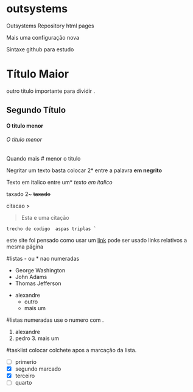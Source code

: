 # outsystems
Outsystems Repository html pages

Mais uma configuração nova

Sintaxe github para estudo

# Título Maior
outro titulo importante para dividir .


## Segundo Título 
#### O título menor
###### O título menor
Quando mais # menor o título

Negritar um texto basta colocar 2* entre a palavra
 **em negrito**

Texto em italico entre um*
*texto em italico*

taxado 2~
 ~~taxado~~
 
 citacao >
 >Esta e uma citação

```
trecho de codigo  aspas triplas `
```

este site foi pensado como usar um [link](http://www.google.com)
pode ser usado links relativos a mesma página

#listas - ou * nao numeradas
- George Washington
- John Adams
- Thomas Jefferson
 * alexandre
   * outro
   * mais um

#listas numeradas use o numero com .
1. alexandre
2. pedro
   3. mais um

#tasklist colocar colchete apos a marcação da lista.
- [ ] primerio
- [x] segundo marcado
- [x] terceiro
- [ ] quarto
